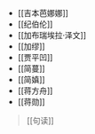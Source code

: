 - [[吉本芭娜娜]]
- [[纪伯伦]]
- [[加布瑞埃拉·泽文]]
- [[加缪]]
- [[贾平凹]]
- [[简蔓]]
- [[简嫃]]
- [[蒋方舟]]
- [[蒋勋]]

>[[句读]]
